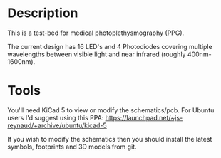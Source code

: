 # Description

This is a test-bed for medical photoplethysmography (PPG).

The current design has 16 LED's and 4 Photodiodes covering multiple wavelengths
between visible light and near infrared (roughly 400nm-1600nm).

# Tools

You'll need KiCad 5 to view or modify the schematics/pcb.
For Ubuntu users I'd suggest using this PPA: <https://launchpad.net/~js-reynaud/+archive/ubuntu/kicad-5>

If you wish to modify the schematics then you should install the latest symbols, footprints and 3D models from git.

